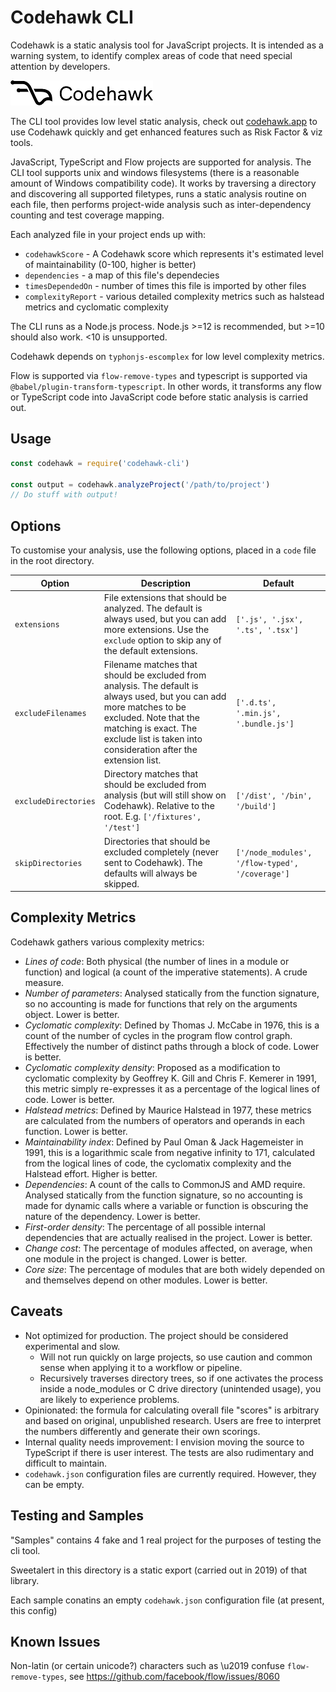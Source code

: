 # Codehawk CLI

Codehawk is a static analysis tool for JavaScript projects. It is intended as a warning system, to identify complex areas of code that need special attention by developers.

![Codehawk.app](codehawk-logo.png "Codehawk")

The CLI tool provides low level static analysis, check out [codehawk.app](https://codehawk.app) to use Codehawk quickly and get enhanced features such as Risk Factor & viz tools.

JavaScript, TypeScript and Flow projects are supported for analysis. The CLI tool supports unix and windows filesystems (there is a reasonable amount of Windows compatibility code). It works by traversing a directory and discovering all supported filetypes, runs a static analysis routine on each file, then performs project-wide analysis such as inter-dependency counting and test coverage mapping.

Each analyzed file in your project ends up with:

- `codehawkScore` - A Codehawk score which represents it's estimated level of maintainability (0-100, higher is better)
- `dependencies` - a map of this file's dependecies
- `timesDependedOn` - number of times this file is imported by other files
- `complexityReport` - various detailed complexity metrics such as halstead metrics and cyclomatic complexity

The CLI runs as a Node.js process. Node.js >=12 is recommended, but >=10 should also work. <10 is unsupported.

Codehawk depends on `typhonjs-escomplex` for low level complexity metrics.

Flow is supported via `flow-remove-types` and typescript is supported via `@babel/plugin-transform-typescript`. In other words, it transforms any flow or TypeScript code into JavaScript code before static analysis is carried out.

## Usage

```javascript
const codehawk = require('codehawk-cli')

const output = codehawk.analyzeProject('/path/to/project')
// Do stuff with output!
```

## Options

To customise your analysis, use the following options, placed in a `code` file in the root directory.

| Option               | Description                                                                                                                                                                                                                              | Default                                         |
|----------------------|------------------------------------------------------------------------------------------------------------------------------------------------------------------------------------------------------------------------------------------|-------------------------------------------------|
| `extensions`         | File extensions that should be analyzed. The default is always used, but you can add more extensions. Use the `exclude` option to skip any of the default extensions.                                                                    | `['.js', '.jsx', '.ts', '.tsx']`                |
| `excludeFilenames`   | Filename matches that should be excluded from analysis. The default is always used, but you can add more matches to be excluded. Note that the matching is exact. The exclude list is taken into consideration after the extension list. | `['.d.ts', '.min.js', '.bundle.js']`            |
| `excludeDirectories` | Directory matches that should be excluded from analysis (but will still show on Codehawk). Relative to the root. E.g. `['/fixtures', '/test']`                                                                                           | `['/dist', '/bin', '/build']`                   |
| `skipDirectories`    | Directories that should be excluded completely (never sent to Codehawk). The defaults will always be skipped.                                                                                                                            | `['/node_modules', '/flow-typed', '/coverage']` |

## Complexity Metrics

Codehawk gathers various complexity metrics:

- *Lines of code*: Both physical (the number of lines in a module or function) and logical (a count of the imperative statements). A crude measure.
- *Number of parameters*: Analysed statically from the function signature, so no accounting is made for functions that rely on the arguments object. Lower is better.
- *Cyclomatic complexity*: Defined by Thomas J. McCabe in 1976, this is a count of the number of cycles in the program flow control graph. Effectively the number of distinct paths through a block of code. Lower is better.
- *Cyclomatic complexity density*: Proposed as a modification to cyclomatic complexity by Geoffrey K. Gill and Chris F. Kemerer in 1991, this metric simply re-expresses it as a percentage of the logical lines of code. Lower is better.
- *Halstead metrics*: Defined by Maurice Halstead in 1977, these metrics are calculated from the numbers of operators and operands in each function. Lower is better.
- *Maintainability index*: Defined by Paul Oman & Jack Hagemeister in 1991, this is a logarithmic scale from negative infinity to 171, calculated from the logical lines of code, the cyclomatix complexity and the Halstead effort. Higher is better.
- *Dependencies*: A count of the calls to CommonJS and AMD require. Analysed statically from the function signature, so no accounting is made for dynamic calls where a variable or function is obscuring the nature of the dependency. Lower is better.
- *First-order density*: The percentage of all possible internal dependencies that are actually realised in the project. Lower is better.
- *Change cost*: The percentage of modules affected, on average, when one module in the project is changed. Lower is better.
- *Core size*: The percentage of modules that are both widely depended on and themselves depend on other modules. Lower is better.

## Caveats

- Not optimized for production. The project should be considered experimental and slow.
    - Will not run quickly on large projects, so use caution and common sense when applying it to a workflow or pipeline.
    - Recursively traverses directory trees, so if one activates the process inside a node_modules or C drive directory (unintended usage), you are likely to experience problems.
- Opinionated: the formula for calculating overall file "scores" is arbitrary and based on original, unpublished research. Users are free to interpret the numbers differently and generate their own scorings.
- Internal quality needs improvement: I envision moving the source to TypeScript if there is user interest. The tests are also rudimentary and difficult to maintain.
- `codehawk.json` configuration files are currently required. However, they can be empty.

## Testing and Samples

"Samples" contains 4 fake and 1 real project for the purposes of testing the cli tool.

Sweetalert in this directory is a static export (carried out in 2019) of that library.

Each sample conatins an empty `codehawk.json` configuration file (at present, this config)

## Known Issues

Non-latin (or certain unicode?) characters such as \u2019 confuse `flow-remove-types`, see https://github.com/facebook/flow/issues/8060